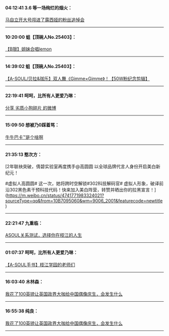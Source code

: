 #### 04:12:41  3.6 等一场绚烂的烟火：

 [马自立开大号闯进了露西娅的粉丝追悼会](https://b23.tv/4pPbb8f?share_medium=android&share_source=qq&bbid=XX3D8533A017010D7D167C7DE1281EC7359E5&ts=1645906356349)

*****

#### 10:20:00  蛆【顶碗人No.25403】：

 [【B限】姐妹合唱lemon](https://b23.tv/A2aHnoB?share_medium=android&share_source=qq&bbid=XYABA5CA25DF66EF7B7A10C533BA9F4C05EFD&ts=1645928451257)

*****

#### 14:39:02  蛆【顶碗人No.25403】：

 [【A-SOUL/贝拉&珈乐】双人舞《Gimme×Gimme》！【50W粉纪念剪辑】](https://b23.tv/gbV4J1g?share_medium=android&share_source=qq&bbid=XYABA5CA25DF66EF7B7A10C533BA9F4C05EFD&ts=1645943989686)

*****

#### 22:19:41  呵呵，比所有人更爱乃琳：

 [分享 劣质小狗碎片 的微博](https://m.weibo.cn/5890936874/4717510128044350/qq?sourceType=qq&from=10C2195010&wm=20005_0002)

*****

#### 15:09:50  想被乃0踩着骂：

 [牛牛巴卡™是个啥啊](https://b23.tv/X0cSXMJ?share_medium=android&share_source=qq&bbid=XY8B386869E31F56ABA09ECC952381B81613A&ts=1646032182995)

*****

#### 21:35:13  憨次方：

 [2年联袂突破，倩碧实验室再度携手@高圆圆 以全球品牌代言人身份开启美白新纪元！

#虚拟人高圆圆# 这一次，她将跨时空解锁#302科技解码官# 虚拟人形象，破译前沿302黑色素干预科技代码！快来加入美白阵营，转赞并晒出你的拉黑宣言！ ​](https://m.weibo.cn/status/4741771983324021?sourceType=qq&from=10B7095060&wm=9006_2001&featurecode=newtitle)

*****

#### 22:21:47  九重临：

 [ASOUL关系测试，选择你在枝江的人生](https://b23.tv/xb1NxzI?share_medium=android&share_source=qq&bbid=XY37F1F3F85A9E7B472691D88ECF4A4283074&ts=1646055509491)

*****

#### 01:07:37  呵呵，比所有人更爱乃琳：

 [【A-SOUL手书】枝江学园的老师们](https://b23.tv/ToybfBn?share_medium=android&share_source=qq&bbid=CB7CDF31-6E19-4DE7-8F56-62D5EE4B64DA2086infoc&ts=1646068048592)

*****

#### 16:03:40  木林森：

 [我花了100英镑让英国政界大咖给中国偶像庆生，会发生什么](https://b23.tv/EzJBzdu?share_medium=android&share_source=qq&bbid=XY139BE1A8BCF410E3B92640C889A51DD7130&ts=1646121802742)

*****

#### 16:55:38  纯良：

 [我花了100英镑让英国政界大咖给中国偶像庆生，会发生什么](https://b23.tv/PhDEVL6?share_medium=android&share_source=qq&bbid=XXFB3FFFDBF6CFF6DB2A4A97B043D780E90BF&ts=1646122328884)

*****

